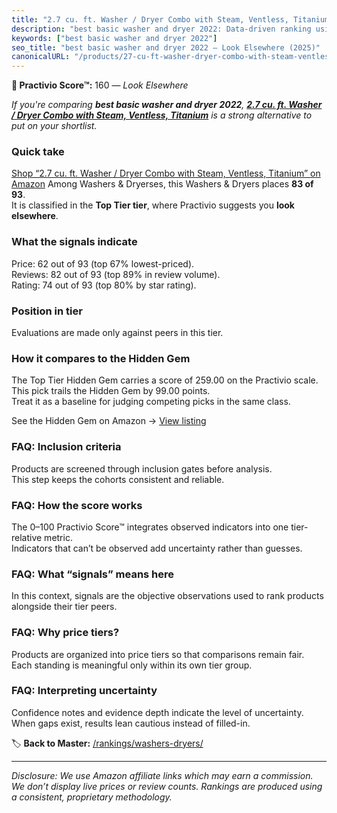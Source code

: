 ```yaml
---
title: "2.7 cu. ft. Washer / Dryer Combo with Steam, Ventless, Titanium"
description: "best basic washer and dryer 2022: Data-driven ranking using the Practivio Score™. Positioned by quality, value, demand, findability, momentum."
keywords: ["best basic washer and dryer 2022"]
seo_title: "best basic washer and dryer 2022 — Look Elsewhere (2025)"
canonicalURL: "/products/27-cu-ft-washer-dryer-combo-with-steam-ventless-titanium-B07QV9W71V/"
---
```


**🚫 Practivio Score™:** 160 — _Look Elsewhere_


*If you're comparing **best basic washer and dryer 2022**, **[2.7 cu. ft. Washer / Dryer Combo with Steam, Ventless, Titanium](https://www.amazon.com/dp/B07QV9W71V?tag=practivio-20)** is a strong alternative to put on your shortlist.*
### Quick take
[Shop “2.7 cu. ft. Washer / Dryer Combo with Steam, Ventless, Titanium” on Amazon](https://www.amazon.com/dp/B07QV9W71V?tag=practivio-20)
Among Washers & Dryerses, this Washers & Dryers places **83 of 93**.  
It is classified in the **Top Tier tier**, where Practivio suggests you **look elsewhere**.

### What the signals indicate
Price: 62 out of 93 (top 67% lowest-priced).  
Reviews: 82 out of 93 (top 89% in review volume).  
Rating: 74 out of 93 (top 80% by star rating).  

### Position in tier
Evaluations are made only against peers in this tier.

### How it compares to the Hidden Gem
The Top Tier Hidden Gem carries a score of 259.00 on the Practivio scale.  
This pick trails the Hidden Gem by 99.00 points.  
Treat it as a baseline for judging competing picks in the same class.  

See the Hidden Gem on Amazon → [View listing](https://www.amazon.com/dp/B0C72WLSJ1?tag=practivio-20)

### FAQ: Inclusion criteria
Products are screened through inclusion gates before analysis.  
This step keeps the cohorts consistent and reliable.

### FAQ: How the score works
The 0–100 Practivio Score™ integrates observed indicators into one tier-relative metric.  
Indicators that can’t be observed add uncertainty rather than guesses.

### FAQ: What “signals” means here
In this context, signals are the objective observations used to rank products alongside their tier peers.

### FAQ: Why price tiers?
Products are organized into price tiers so that comparisons remain fair.  
Each standing is meaningful only within its own tier group.

### FAQ: Interpreting uncertainty
Confidence notes and evidence depth indicate the level of uncertainty.  
When gaps exist, results lean cautious instead of filled-in.


🏷️ **Back to Master:** [/rankings/washers-dryers/](/rankings/washers-dryers/)

---
_Disclosure: We use Amazon affiliate links which may earn a commission. We don’t display live prices or review counts. Rankings are produced using a consistent, proprietary methodology._

